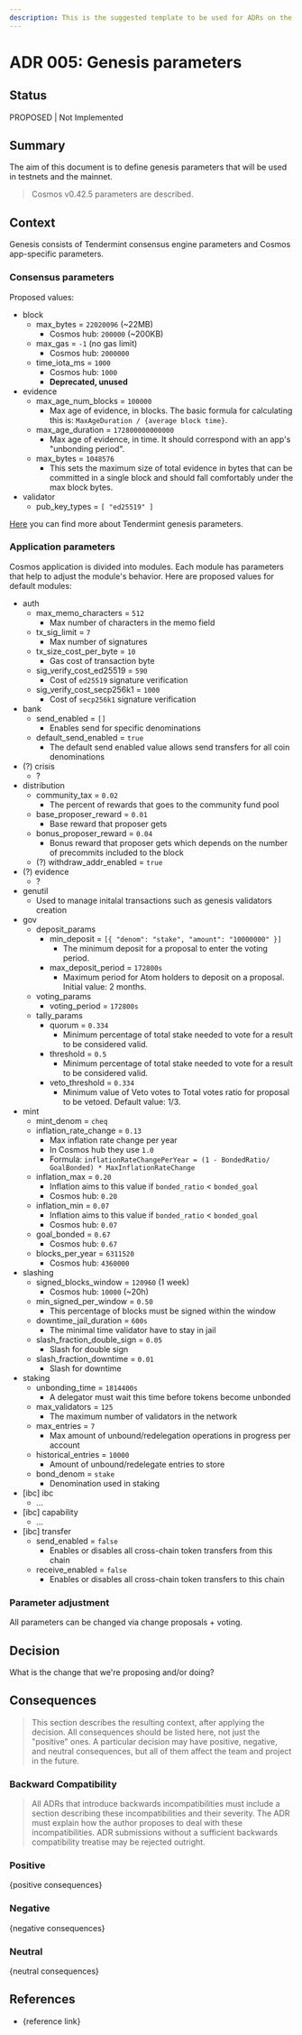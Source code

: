```yaml
---
description: This is the suggested template to be used for ADRs on the cheqd-node project.
---
```


# ADR 005: Genesis parameters

## Status

PROPOSED \| Not Implemented

## Summary

The aim of this document is to define genesis parameters that will be used in testnets and the mainnet.

> Cosmos v0.42.5 parameters are described.

## Context

Genesis consists of Tendermint consensus engine parameters and Cosmos app-specific parameters.

### Consensus parameters

Proposed values:

* block
  * max\_bytes = `22020096` \(~22MB\)
    * Cosmos hub: `200000` \(~200KB\)
  * max\_gas = `-1` \(no gas limit\)
    * Cosmos hub: `2000000`
  * time\_iota\_ms = `1000`
    * Cosmos hub: `1000`
    * **Deprecated, unused**
* evidence
  * max\_age\_num\_blocks = `100000`
    * Max age of evidence, in blocks. The basic formula for calculating this is: `MaxAgeDuration / {average block time}`.
  * max\_age\_duration = `172800000000000`
    * Max age of evidence, in time. It should correspond with an app's "unbonding period".
  * max\_bytes = `1048576`
    * This sets the maximum size of total evidence in bytes that can be committed in a single block and should fall comfortably under the max block bytes.
* validator
  * pub\_key\_types = `[ "ed25519" ]`

[Here](https://docs.tendermint.com/master/tendermint-core/using-tendermint.html#genesis) you can find more about Tendermint genesis parameters.

### Application parameters

Cosmos application is divided into modules. Each module has parameters that help to adjust the module's behavior. Here are proposed values for default modules:

* auth
  * max\_memo\_characters = `512`
    * Max number of characters in the memo field
  * tx\_sig\_limit = `7`
    * Max number of signatures
  * tx\_size\_cost\_per\_byte = `10`
    * Gas cost of transaction byte
  * sig\_verify\_cost\_ed25519 = `590`
    * Cost of `ed25519` signature verification
  * sig\_verify\_cost\_secp256k1 = `1000`
    * Cost of `secp256k1` signature verification
* bank
  * send\_enabled = `[]`
    * Enables send for specific denominations
  * default\_send\_enabled = `true`
    * The default send enabled value allows send transfers for all coin denominations
* \(?\) crisis
  * ?
* distribution
  * community\_tax = `0.02`
    * The percent of rewards that goes to the community fund pool
  * base\_proposer\_reward = `0.01`
    * Base reward that proposer gets
  * bonus\_proposer\_reward = `0.04`
    * Bonus reward that proposer gets which depends on the number of precommits included to the block
  * \(?\) withdraw\_addr\_enabled = `true`
* \(?\) evidence
  * ?
* genutil
  * Used to manage initalal transactions such as genesis validators creation
* gov
  * deposit\_params
    * min\_deposit = `[{ "denom": "stake", "amount": "10000000" }]`
      * The minimum deposit for a proposal to enter the voting period.
    * max\_deposit\_period = `172800s`
      * Maximum period for Atom holders to deposit on a proposal. Initial value: 2 months.
  * voting\_params
    * voting\_period = `172800s`
  * tally\_params
    * quorum = `0.334`
      * Minimum percentage of total stake needed to vote for a result to be considered valid. 
    * threshold = `0.5`
      * Minimum percentage of total stake needed to vote for a result to be considered valid.
    * veto\_threshold = `0.334`
      * Minimum value of Veto votes to Total votes ratio for proposal to be vetoed. Default value: 1/3.
* mint
  * mint\_denom = `cheq`
  * inflation\_rate\_change = `0.13`
    * Max inflation rate change per year
    * In Cosmos hub they use `1.0`
    * Formula: `inflationRateChangePerYear = (1 - BondedRatio/ GoalBonded) * MaxInflationRateChange`
  * inflation\_max = `0.20`
    * Inflation aims to this value if `bonded_ratio` &lt; `bonded_goal`
    * Cosmos hub: `0.20`
  * inflation\_min = `0.07`
    * Inflation aims to this value if `bonded_ratio` &lt; `bonded_goal`
    * Cosmos hub: `0.07`
  * goal\_bonded = `0.67`
    * Cosmos hub: `0.67`
  * blocks\_per\_year = `6311520`
    * Cosmos hub: `4360000`
* slashing
  * signed\_blocks\_window = `120960` \(1 week\)
    * Cosmos hub: `10000` \(~20h\)
  * min\_signed\_per\_window = `0.50`
    * This percentage of blocks must be signed within the window
  * downtime\_jail\_duration = `600s`
    * The minimal time validator have to stay in jail
  * slash\_fraction\_double\_sign = `0.05`
    * Slash for double sign
  * slash\_fraction\_downtime = `0.01`
    * Slash for downtime
* staking
  * unbonding\_time = `1814400s`
    * A delegator must wait this time before tokens become unbonded
  * max\_validators = `125`
    * The maximum number of validators in the network
  * max\_entries = `7`
    * Max amount of unbound/redelegation operations in progress per account
  * historical\_entries = `10000`
    * Amount of unbound/redelegate entries to store
  * bond\_denom = `stake`
    * Denomination used in staking
* \[ibc\] ibc
  * ...
* \[ibc\] capability
  * ...
* \[ibc\] transfer
  * send\_enabled = `false`
    * Enables or disables all cross-chain token transfers from this chain
  * receive\_enabled = `false`
    * Enables or disables all cross-chain token transfers to this chain

### Parameter adjustment

All parameters can be changed via change proposals + voting.

## Decision

What is the change that we're proposing and/or doing?

## Consequences

> This section describes the resulting context, after applying the decision. All consequences should be listed here, not just the "positive" ones. A particular decision may have positive, negative, and neutral consequences, but all of them affect the team and project in the future.

### Backward Compatibility

> All ADRs that introduce backwards incompatibilities must include a section describing these incompatibilities and their severity. The ADR must explain how the author proposes to deal with these incompatibilities. ADR submissions without a sufficient backwards compatibility treatise may be rejected outright.

### Positive

{positive consequences}

### Negative

{negative consequences}

### Neutral

{neutral consequences}

## References

* {reference link}

